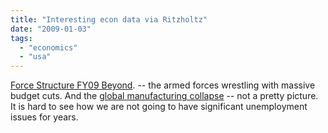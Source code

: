 ```yaml
---
title: "Interesting econ data via Ritzholtz"
date: "2009-01-03"
tags: 
  - "economics"
  - "usa"
---
```


[Force Structure FY09 Beyond](http://www.scribd.com/doc/9660970/Force-Structure-FY09-Beyond). -- the armed forces wrestling with massive budget cuts. And the [global manufacturing collapse](http://www.ritholtz.com/blog/2009/01/global-manufacturing-collapse/) -- not a pretty picture. It is hard to see how we are not going to have significant unemployment issues for years.
